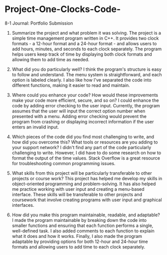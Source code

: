 # Project-One-Clocks-Code-
8-1 Journal: Portfolio Submission

1. Summarize the project and what problem it was solving.
The project is a simple time management program written in C++. It provides two clock formats - a 12-hour format and a 24-hour format - and allows users to add hours, minutes, and seconds to each clock separately. The program helps users keep track of time by displaying both clock formats and allowing them to add time as needed.

2. What did you do particularly well?
I think the program's structure is easy to follow and understand. The menu system is straightforward, and each option is labeled clearly. I also like how I've separated the code into different functions, making it easier to read and maintain.

3. Where could you enhance your code? How would these improvements make your code more efficient, secure, and so on?
I could enhance the code by adding error checking to the user input. Currently, the program assumes that the user will input the correct option number when presented with a menu. Adding error checking would prevent the program from crashing or displaying incorrect information if the user enters an invalid input.

4. Which pieces of the code did you find most challenging to write, and how did you overcome this? What tools or resources are you adding to your support network?
I didn't find any part of the code particularly challenging to write. However, I did have to do some research on how to format the output of the time values. Stack Overflow is a great resource for troubleshooting common programming issues.

5. What skills from this project will be particularly transferable to other projects or course work?
This project has helped me develop my skills in object-oriented programming and problem-solving. It has also helped me practice working with user input and creating a menu-based interface. These skills will be transferable to other projects and coursework that involve creating programs with user input and graphical interfaces.

6. How did you make this program maintainable, readable, and adaptable?
I made the program maintainable by breaking down the code into smaller functions and ensuring that each function performs a single, well-defined task. I also added comments to each function to explain what it does and how it works. Finally, I also made the program adaptable by providing options for both 12-hour and 24-hour time formats and allowing users to add time to each clock separately.
